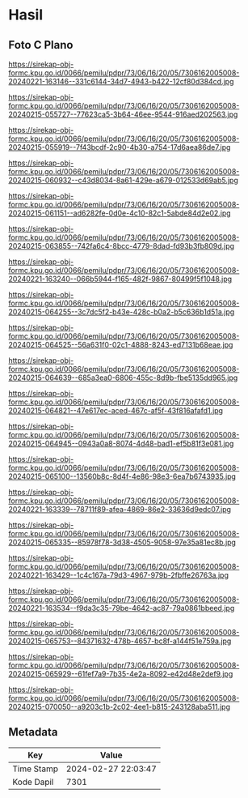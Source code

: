 # Hasil

## Foto C Plano

https://sirekap-obj-formc.kpu.go.id/0066/pemilu/pdpr/73/06/16/20/05/7306162005008-20240221-163146--331c6144-34d7-4943-b422-12cf80d384cd.jpg

https://sirekap-obj-formc.kpu.go.id/0066/pemilu/pdpr/73/06/16/20/05/7306162005008-20240215-055727--77623ca5-3b64-46ee-9544-916aed202563.jpg

https://sirekap-obj-formc.kpu.go.id/0066/pemilu/pdpr/73/06/16/20/05/7306162005008-20240215-055919--7f43bcdf-2c90-4b30-a754-17d6aea86de7.jpg

https://sirekap-obj-formc.kpu.go.id/0066/pemilu/pdpr/73/06/16/20/05/7306162005008-20240215-060932--c43d8034-8a61-429e-a679-012533d69ab5.jpg

https://sirekap-obj-formc.kpu.go.id/0066/pemilu/pdpr/73/06/16/20/05/7306162005008-20240215-061151--ad6282fe-0d0e-4c10-82c1-5abde84d2e02.jpg

https://sirekap-obj-formc.kpu.go.id/0066/pemilu/pdpr/73/06/16/20/05/7306162005008-20240215-063855--742fa6c4-8bcc-4779-8dad-fd93b3fb809d.jpg

https://sirekap-obj-formc.kpu.go.id/0066/pemilu/pdpr/73/06/16/20/05/7306162005008-20240221-163240--066b5944-f165-482f-9867-80499f5f1048.jpg

https://sirekap-obj-formc.kpu.go.id/0066/pemilu/pdpr/73/06/16/20/05/7306162005008-20240215-064255--3c7dc5f2-b43e-428c-b0a2-b5c636b1d51a.jpg

https://sirekap-obj-formc.kpu.go.id/0066/pemilu/pdpr/73/06/16/20/05/7306162005008-20240215-064525--56a631f0-02c1-4888-8243-ed7131b68eae.jpg

https://sirekap-obj-formc.kpu.go.id/0066/pemilu/pdpr/73/06/16/20/05/7306162005008-20240215-064639--685a3ea0-6806-455c-8d9b-fbe5135dd965.jpg

https://sirekap-obj-formc.kpu.go.id/0066/pemilu/pdpr/73/06/16/20/05/7306162005008-20240215-064821--47e617ec-aced-467c-af5f-43f816afafd1.jpg

https://sirekap-obj-formc.kpu.go.id/0066/pemilu/pdpr/73/06/16/20/05/7306162005008-20240215-064945--0943a0a8-8074-4d48-bad1-ef5b81f3e081.jpg

https://sirekap-obj-formc.kpu.go.id/0066/pemilu/pdpr/73/06/16/20/05/7306162005008-20240215-065100--13560b8c-8d4f-4e86-98e3-6ea7b6743935.jpg

https://sirekap-obj-formc.kpu.go.id/0066/pemilu/pdpr/73/06/16/20/05/7306162005008-20240221-163339--78711f89-afea-4869-86e2-33636d9edc07.jpg

https://sirekap-obj-formc.kpu.go.id/0066/pemilu/pdpr/73/06/16/20/05/7306162005008-20240215-065335--85978f78-3d38-4505-9058-97e35a81ec8b.jpg

https://sirekap-obj-formc.kpu.go.id/0066/pemilu/pdpr/73/06/16/20/05/7306162005008-20240221-163429--1c4c167a-79d3-4967-979b-2fbffe26763a.jpg

https://sirekap-obj-formc.kpu.go.id/0066/pemilu/pdpr/73/06/16/20/05/7306162005008-20240221-163534--f9da3c35-79be-4642-ac87-79a0861bbeed.jpg

https://sirekap-obj-formc.kpu.go.id/0066/pemilu/pdpr/73/06/16/20/05/7306162005008-20240215-065753--84371632-478b-4657-bc8f-a144f51e759a.jpg

https://sirekap-obj-formc.kpu.go.id/0066/pemilu/pdpr/73/06/16/20/05/7306162005008-20240215-065929--61fef7a9-7b35-4e2a-8092-e42d48e2def9.jpg

https://sirekap-obj-formc.kpu.go.id/0066/pemilu/pdpr/73/06/16/20/05/7306162005008-20240215-070050--a9203c1b-2c02-4ee1-b815-243128aba511.jpg


## Metadata

| Key        | Value               |
| ---------- | ------------------- |
| Time Stamp | 2024-02-27 22:03:47 |
| Kode Dapil | 7301                |



